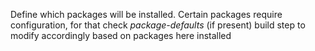 Define which packages will be installed. Certain packages require configuration, for that check
*package-defaults* (if present) build step to modify accordingly based on packages here installed
